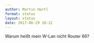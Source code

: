 ```yaml
---
author: Martin Hartl
format: status
layout: status
date: 2017-06-29 18:12
---
```

Warum heißt mein W-Lan nicht Router 66?